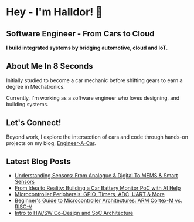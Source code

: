 # Hey - I'm Halldor! 👋
## Software Engineer - From Cars to Cloud

**I build integrated systems by bridging automotive, cloud and IoT.**

## About Me In 8 Seconds

Initially studied to become a car mechanic before shifting gears to earn a degree in Mechatronics.

Currently, I'm working as a software engineer who loves designing, and building systems.

## Let's Connect!

Beyond work, I explore the intersection of cars and code through hands-on projects on my blog, [Engineer-A-Car](https://www.engineeracar.com/).

## Latest Blog Posts
<!-- BLOG-POST-LIST:START -->
- [Understanding Sensors: From Analogue &amp; Digital To MEMS &amp; Smart Sensors](https://www.engineeracar.com/understanding-sensors-analogue-digital-mems-smart/)
- [From Idea to Reality: Building a Car Battery Monitor PoC with AI Help](https://www.engineeracar.com/car-battery-monitor-poc-with-ai/)
- [Microcontroller Peripherals: GPIO, Timers, ADC, UART &amp; More](https://www.engineeracar.com/mcu-peripherals/)
- [Beginner&#39;s Guide to Microcontroller Architectures: ARM Cortex-M vs. RISC-V](https://www.engineeracar.com/mcu-architectures-beginners-guide-arm-vs-risc-v/)
- [Intro to HW/SW Co-Design and SoC Architecture](https://www.engineeracar.com/intro-hw-sw-co-design-soc-architecture/)
<!-- BLOG-POST-LIST:END -->
